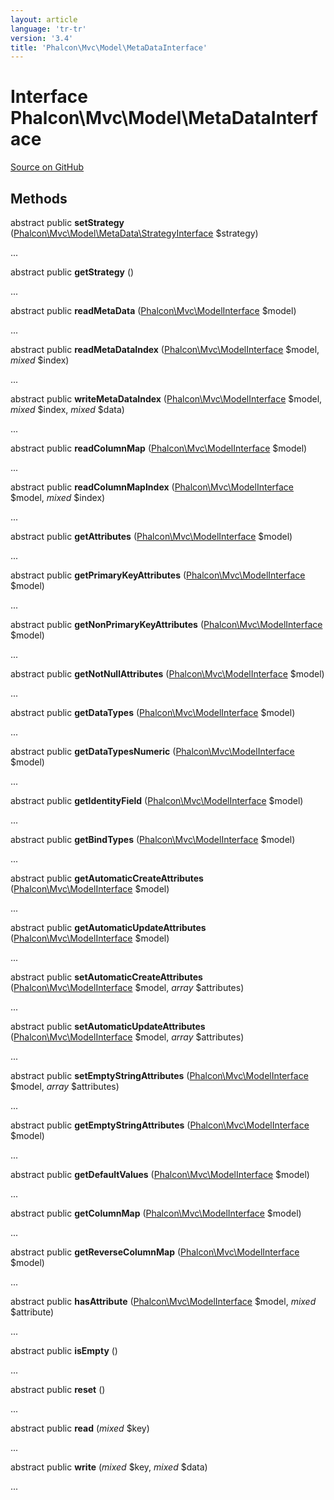 ```yaml
---
layout: article
language: 'tr-tr'
version: '3.4'
title: 'Phalcon\Mvc\Model\MetaDataInterface'
---
```


# Interface **Phalcon\Mvc\Model\MetaDataInterface**

<a href="https://github.com/phalcon/cphalcon/tree/v3.4.0/phalcon/mvc/model/metadatainterface.zep" class="btn btn-default btn-sm">Source on GitHub</a>

## Methods

abstract public **setStrategy** ([Phalcon\Mvc\Model\MetaData\StrategyInterface](/3.4/en/api/Phalcon_Mvc_Model_MetaData_StrategyInterface) $strategy)

...

abstract public **getStrategy** ()

...

abstract public **readMetaData** ([Phalcon\Mvc\ModelInterface](/3.4/en/api/Phalcon_Mvc_ModelInterface) $model)

...

abstract public **readMetaDataIndex** ([Phalcon\Mvc\ModelInterface](/3.4/en/api/Phalcon_Mvc_ModelInterface) $model, *mixed* $index)

...

abstract public **writeMetaDataIndex** ([Phalcon\Mvc\ModelInterface](/3.4/en/api/Phalcon_Mvc_ModelInterface) $model, *mixed* $index, *mixed* $data)

...

abstract public **readColumnMap** ([Phalcon\Mvc\ModelInterface](/3.4/en/api/Phalcon_Mvc_ModelInterface) $model)

...

abstract public **readColumnMapIndex** ([Phalcon\Mvc\ModelInterface](/3.4/en/api/Phalcon_Mvc_ModelInterface) $model, *mixed* $index)

...

abstract public **getAttributes** ([Phalcon\Mvc\ModelInterface](/3.4/en/api/Phalcon_Mvc_ModelInterface) $model)

...

abstract public **getPrimaryKeyAttributes** ([Phalcon\Mvc\ModelInterface](/3.4/en/api/Phalcon_Mvc_ModelInterface) $model)

...

abstract public **getNonPrimaryKeyAttributes** ([Phalcon\Mvc\ModelInterface](/3.4/en/api/Phalcon_Mvc_ModelInterface) $model)

...

abstract public **getNotNullAttributes** ([Phalcon\Mvc\ModelInterface](/3.4/en/api/Phalcon_Mvc_ModelInterface) $model)

...

abstract public **getDataTypes** ([Phalcon\Mvc\ModelInterface](/3.4/en/api/Phalcon_Mvc_ModelInterface) $model)

...

abstract public **getDataTypesNumeric** ([Phalcon\Mvc\ModelInterface](/3.4/en/api/Phalcon_Mvc_ModelInterface) $model)

...

abstract public **getIdentityField** ([Phalcon\Mvc\ModelInterface](/3.4/en/api/Phalcon_Mvc_ModelInterface) $model)

...

abstract public **getBindTypes** ([Phalcon\Mvc\ModelInterface](/3.4/en/api/Phalcon_Mvc_ModelInterface) $model)

...

abstract public **getAutomaticCreateAttributes** ([Phalcon\Mvc\ModelInterface](/3.4/en/api/Phalcon_Mvc_ModelInterface) $model)

...

abstract public **getAutomaticUpdateAttributes** ([Phalcon\Mvc\ModelInterface](/3.4/en/api/Phalcon_Mvc_ModelInterface) $model)

...

abstract public **setAutomaticCreateAttributes** ([Phalcon\Mvc\ModelInterface](/3.4/en/api/Phalcon_Mvc_ModelInterface) $model, *array* $attributes)

...

abstract public **setAutomaticUpdateAttributes** ([Phalcon\Mvc\ModelInterface](/3.4/en/api/Phalcon_Mvc_ModelInterface) $model, *array* $attributes)

...

abstract public **setEmptyStringAttributes** ([Phalcon\Mvc\ModelInterface](/3.4/en/api/Phalcon_Mvc_ModelInterface) $model, *array* $attributes)

...

abstract public **getEmptyStringAttributes** ([Phalcon\Mvc\ModelInterface](/3.4/en/api/Phalcon_Mvc_ModelInterface) $model)

...

abstract public **getDefaultValues** ([Phalcon\Mvc\ModelInterface](/3.4/en/api/Phalcon_Mvc_ModelInterface) $model)

...

abstract public **getColumnMap** ([Phalcon\Mvc\ModelInterface](/3.4/en/api/Phalcon_Mvc_ModelInterface) $model)

...

abstract public **getReverseColumnMap** ([Phalcon\Mvc\ModelInterface](/3.4/en/api/Phalcon_Mvc_ModelInterface) $model)

...

abstract public **hasAttribute** ([Phalcon\Mvc\ModelInterface](/3.4/en/api/Phalcon_Mvc_ModelInterface) $model, *mixed* $attribute)

...

abstract public **isEmpty** ()

...

abstract public **reset** ()

...

abstract public **read** (*mixed* $key)

...

abstract public **write** (*mixed* $key, *mixed* $data)

...